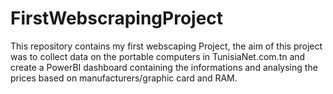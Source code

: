 # FirstWebscrapingProject
This repository contains my first webscaping Project, the aim of this project was to collect data on the portable computers in TunisiaNet.com.tn and create a PowerBI dashboard containing the informations and analysing the prices based on manufacturers/graphic card and RAM.
